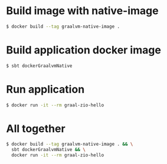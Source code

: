 # Build image with native-image
```sh
$ docker build --tag graalvm-native-image .
```
# Build application docker image
```sh
$ sbt dockerGraalvmNative
```
# Run application
```sh
$ docker run -it --rm graal-zio-hello
```
# All together
```sh
$ docker build --tag graalvm-native-image . && \
  sbt dockerGraalvmNative && \
  docker run -it --rm graal-zio-hello
```
